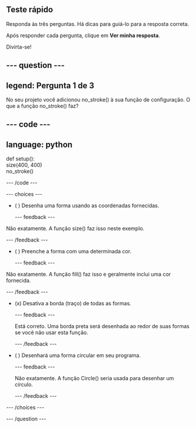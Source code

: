 ## Teste rápido

Responda às três perguntas. Há dicas para guiá-lo para a resposta correta.

Após responder cada pergunta, clique em **Ver minha resposta**.

Divirta-se!

--- question ---
---
legend: Pergunta 1 de 3
---
No seu projeto você adicionou no_stroke() à sua função de configuração. O que a função no_stroke() faz?

--- code ---
---
language: python
---

def setup():   
size(400, 400)      
no_stroke()

--- /code ---

--- choices ---

- ( ) Desenha uma forma usando as coordenadas fornecidas.

  --- feedback ---

Não exatamente. A função size() faz isso neste exemplo.

  --- /feedback ---

- ( ) Preenche a forma com uma determinada cor.

  --- feedback ---

Não exatamente. A função fill() faz isso e geralmente inclui uma cor fornecida.

  --- /feedback ---

- (x) Desativa a borda (traço) de todas as formas.

  --- feedback ---

  Está correto. Uma borda preta será desenhada ao redor de suas formas se você não usar esta função.

  --- /feedback ---

- ( ) Desenhará uma forma circular em seu programa.

  --- feedback ---

  Não exatamente. A função Circle() seria usada para desenhar um círculo.

  --- /feedback ---

--- /choices ---

--- /question ---
